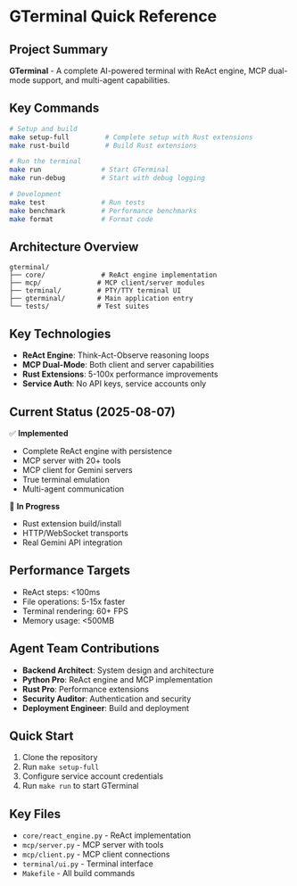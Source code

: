 # GTerminal Quick Reference

## Project Summary

**GTerminal** - A complete AI-powered terminal with ReAct engine, MCP dual-mode support, and multi-agent capabilities.

## Key Commands

```bash
# Setup and build
make setup-full         # Complete setup with Rust extensions
make rust-build         # Build Rust extensions

# Run the terminal
make run               # Start GTerminal
make run-debug         # Start with debug logging

# Development
make test              # Run tests
make benchmark         # Performance benchmarks
make format            # Format code
```

## Architecture Overview

```
gterminal/
├── core/              # ReAct engine implementation
├── mcp/              # MCP client/server modules
├── terminal/         # PTY/TTY terminal UI
├── gterminal/        # Main application entry
└── tests/            # Test suites
```

## Key Technologies

- **ReAct Engine**: Think-Act-Observe reasoning loops
- **MCP Dual-Mode**: Both client and server capabilities
- **Rust Extensions**: 5-100x performance improvements
- **Service Auth**: No API keys, service accounts only

## Current Status (2025-08-07)

✅ **Implemented**

- Complete ReAct engine with persistence
- MCP server with 20+ tools
- MCP client for Gemini servers
- True terminal emulation
- Multi-agent communication

🚧 **In Progress**

- Rust extension build/install
- HTTP/WebSocket transports
- Real Gemini API integration

## Performance Targets

- ReAct steps: <100ms
- File operations: 5-15x faster
- Terminal rendering: 60+ FPS
- Memory usage: <500MB

## Agent Team Contributions

- **Backend Architect**: System design and architecture
- **Python Pro**: ReAct engine and MCP implementation
- **Rust Pro**: Performance extensions
- **Security Auditor**: Authentication and security
- **Deployment Engineer**: Build and deployment

## Quick Start

1. Clone the repository
2. Run `make setup-full`
3. Configure service account credentials
4. Run `make run` to start GTerminal

## Key Files

- `core/react_engine.py` - ReAct implementation
- `mcp/server.py` - MCP server with tools
- `mcp/client.py` - MCP client connections
- `terminal/ui.py` - Terminal interface
- `Makefile` - All build commands
